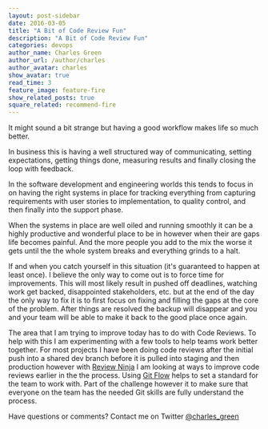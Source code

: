 ```yaml
---
layout: post-sidebar
date: 2016-03-05
title: "A Bit of Code Review Fun"
description: "A Bit of Code Review Fun"
categories: devops
author_name: Charles Green
author_url: /author/charles
author_avatar: charles
show_avatar: true
read_time: 3
feature_image: feature-fire
show_related_posts: true
square_related: recommend-fire
---
```


It might sound a bit strange but having a good workflow makes life so much better.

In business this is having a well structured way of communicating, setting expectations, getting things done, measuring results and finally closing the loop with feedback.

In the software development and engineering worlds this tends to focus in on having the right systems in place for tracking everything from capturing requirements with user stories to implementation, to quality control, and then finally into the support phase.

When the systems in place are well oiled and running smoothly it can be a highly productive and wonderful place to be in however when their are gaps life becomes painful. And the more people you add to the mix the worse it gets until the the whole system breaks and everything grinds to a halt.  

If and when you catch yourself in this situation (it's guaranteed to happen at least once). I believe the only way to come out is to force time for improvements. This will most likely result in pushed off deadlines, watching work get backed, disappointed stakeholders, etc. but at the end of the day the only way to fix it is to first focus on fixing and filling the gaps at the core of the problem. After things are resolved the backup will disappear and you and your team will be able to make it back to the good place once again.

The area that I am trying to improve today has to do with Code Reviews. To help with this I am experimenting with a few tools to help teams work better together. For most projects I have been doing code reviews after the initial push into a shared dev branch before it is pulled into staging and then production however with [Review Ninja](https://app.review.ninja) I am looking at ways to improve code reviews earlier in the the process. Using [Git Flow](https://guides.github.com/introduction/flow/) helps to set a standard for the team to work with. Part of the challenge however it to make sure that everyone on the team has the needed Git skills are fully understand the process.

Have questions or comments? Contact me on Twitter [@charles_green](https://twitter.com/charles_green)
